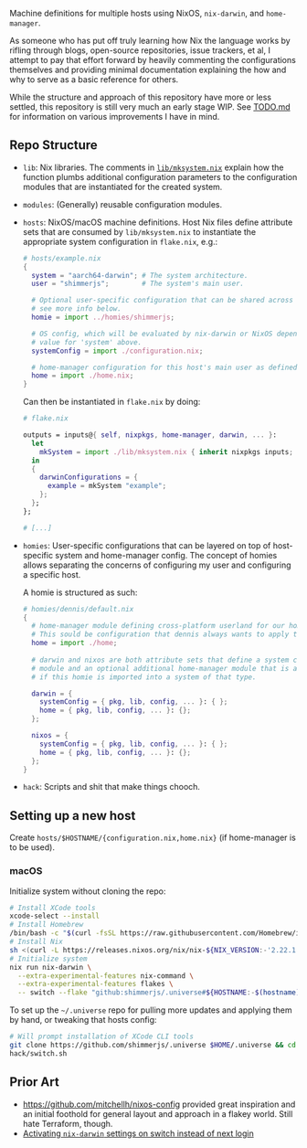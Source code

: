 Machine definitions for multiple hosts using NixOS, `nix-darwin`, and
`home-manager`.

As someone who has put off truly learning how Nix the language works by rifling
through blogs, open-source repositories, issue trackers, et al, I attempt to pay
that effort forward by heavily commenting the configurations themselves and
providing minimal documentation explaining the how and why to serve as a basic
reference for others.

While the structure and approach of this repository have more or less settled,
this repository is still very much an early stage WIP. See [TODO.md](./TODO.md)
for information on various improvements I have in mind.

## Repo Structure

- `lib`: Nix libraries. The comments in [`lib/mksystem.nix`](./lib/mksystem.nix)
  explain how the function plumbs additional configuration parameters to the
  configuration modules that are instantiated for the created system.
- `modules`: (Generally) reusable configuration modules.
- `hosts`: NixOS/macOS machine definitions. Host Nix files define attribute sets
  that are consumed by `lib/mksystem.nix` to instantiate the appropriate system 
  configuration in `flake.nix`, e.g.:

  ```nix
  # hosts/example.nix
  {
    system = "aarch64-darwin"; # The system architecture.
    user = "shimmerjs";        # The system's main user.

    # Optional user-specific configuration that can be shared across hosts,
    # see more info below.
    homie = import ../homies/shimmerjs;

    # OS config, which will be evaluated by nix-darwin or NixOS depending on the 
    # value for 'system' above.
    systemConfig = import ./configuration.nix;

    # home-manager configuration for this host's main user as defined above.
    home = import ./home.nix;
  }
  ```

  Can then be instantiated in `flake.nix` by doing:

  ```nix
  # flake.nix 

  outputs = inputs@{ self, nixpkgs, home-manager, darwin, ... }:
    let
      mkSystem = import ./lib/mksystem.nix { inherit nixpkgs inputs; };
    in
    {
      darwinConfigurations = {
        example = mkSystem "example";
      };
    };
  };

  # [...]
  ```
- `homies`: User-specific configurations that can be layered on top of 
  host-specific system and home-manager config. The concept of homies allows
  separating the concerns of configuring my user and configuring a specific 
  host.
  
  A homie is structured as such:

  ```nix
  # homies/dennis/default.nix
  {
    # home-manager module defining cross-platform userland for our homie dennis.
    # This sould be configuration that dennis always wants to apply to his hosts.
    home = import ./home;
    
    # darwin and nixos are both attribute sets that define a system config
    # module and an optional additional home-manager module that is added
    # if this homie is imported into a system of that type.

    darwin = {
      systemConfig = { pkg, lib, config, ... }: { };
      home = { pkg, lib, config, ... }: {};
    };

    nixos = {
      systemConfig = { pkg, lib, config, ... }: { };
      home = { pkg, lib, config, ... }: {};
    };
  }
  ```
- `hack`: Scripts and shit that make things chooch.

## Setting up a new host

Create `hosts/$HOSTNAME/{configuration.nix,home.nix}` (if home-manager is to be
used).

### macOS

Initialize system without cloning the repo:

```sh
# Install XCode tools
xcode-select --install
# Install Homebrew
/bin/bash -c "$(curl -fsSL https://raw.githubusercontent.com/Homebrew/install/HEAD/install.sh)"
# Install Nix
sh <(curl -L https://releases.nixos.org/nix/nix-${NIX_VERSION:-'2.22.1'}/install)
# Initialize system
nix run nix-darwin \
  --extra-experimental-features nix-command \
  --extra-experimental-features flakes \
  -- switch --flake "github:shimmerjs/.universe#${HOSTNAME:-$(hostname)}"
```

To set up the `~/.universe` repo for pulling more updates and applying them by
hand, or tweaking that hosts config:

```sh
# Will prompt installation of XCode CLI tools
git clone https://github.com/shimmerjs/.universe $HOME/.universe && cd $HOME/.universe
hack/switch.sh
```

## Prior Art

- https://github.com/mitchellh/nixos-config provided great inspiration and an 
  initial foothold for general layout and approach in a flakey world. Still
  hate Terraform, though.
- [Activating `nix-darwin` settings on switch instead of next login](https://medium.com/@zmre/nix-darwin-quick-tip-activate-your-preferences-f69942a93236)
